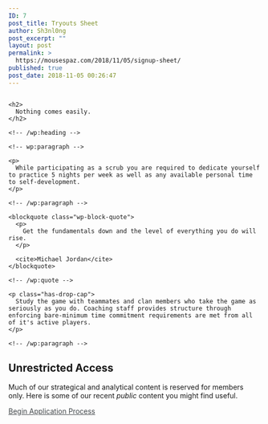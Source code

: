 ```yaml
---
ID: 7
post_title: Tryouts Sheet
author: Sh3nl0ng
post_excerpt: ""
layout: post
permalink: >
  https://mousespaz.com/2018/11/05/signup-sheet/
published: true
post_date: 2018-11-05 00:26:47
---
```

<!-- wp:media-text {"mediaId":8,"mediaType":"image","mediaWidth":36} -->

<div class="wp-block-media-text alignwide" style="grid-template-columns:36% auto">
  <figure class="wp-block-media-text__media"><img src="https://mousespaz.com/app/uploads/2018/11/IMG_0200-e1541377600604.jpg" alt="" /></figure><div class="wp-block-media-text__content">
    <!-- wp:heading -->
    
    <h2>
      Nothing comes easily.
    </h2>
    
    <!-- /wp:heading -->
    
    <!-- wp:paragraph -->
    
    <p>
      While participating as a scrub you are required to dedicate yourself to practice 5 nights per week as well as any available personal time to self-development.
    </p>
    
    <!-- /wp:paragraph -->
  </div>
</div>

<!-- /wp:media-text -->

<!-- wp:columns -->

<div class="wp-block-columns has-2-columns">
  <!-- wp:column -->
  
  <div class="wp-block-column">
    <!-- wp:quote -->
    
    <blockquote class="wp-block-quote">
      <p>
        Get the fundamentals down and the level of everything you do will rise.
      </p>
      
      <cite>Michael Jordan</cite>
    </blockquote>
    
    <!-- /wp:quote -->
  </div>
  
  <!-- /wp:column -->
  
  <!-- wp:column -->
  
  <div class="wp-block-column">
    <!-- wp:paragraph {"dropCap":true} -->
    
    <p class="has-drop-cap">
      Study the game with teammates and clan members who take the game as seriously as you do. Coaching staff provides structure through enforcing bare-minimum time commitment requirements are met from all of it's active players.
    </p>
    
    <!-- /wp:paragraph -->
  </div>
  
  <!-- /wp:column -->
</div>

<!-- /wp:columns -->

<!-- wp:heading -->

## Unrestricted Access

<!-- /wp:heading -->

<!-- wp:paragraph -->

Much of our strategical and analytical content is reserved for members only. Here is some of our recent *public* content you might find useful.

<!-- /wp:paragraph -->

<!-- wp:latest-posts {"displayPostDate":true} /-->

<!-- wp:button {"backgroundColor":"pale-cyan-blue","customTextColor":"#43484b","align":"center","className":"is-style-squared"} -->

<div class="wp-block-button aligncenter is-style-squared">
  <a class="wp-block-button__link has-text-color has-background has-pale-cyan-blue-background-color" href="http://mousespaz.com/signup" style="color:#43484b">Begin Application Process</a>
</div>

<!-- /wp:button -->

<!-- wp:paragraph -->



<!-- /wp:paragraph -->
